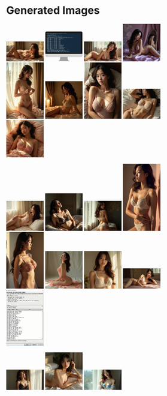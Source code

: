 # Generated Images



<img src="2025_07_30_01.webp" width="100"/> <img src="2025_07_30_02.webp" width="100"/> <img src="2025_07_30_03.webp" width="100"/> <img src="2025_07_30_04.webp" width="100"/> <img src="2025_07_30_05.webp" width="100"/> <img src="2025_07_30_06.webp" width="100"/> <img src="2025_07_30_07.webp" width="100"/> <img src="2025_07_30_08.webp" width="100"/> <img src="2025_07_30_09.webp" width="100"/>

<img src="2025_07_30_10.webp" width="100"/> <img src="2025_07_30_11.webp" width="100"/> <img src="2025_07_30_12.webp" width="100"/> <img src="2025_07_30_13.webp" width="100"/> <img src="2025_07_30_14.webp" width="100"/> <img src="2025_07_30_15.webp" width="100"/> <img src="2025_07_30_16.webp" width="100"/> <img src="2025_07_30_17.webp" width="100"/> <img src="2025_07_30_18.webp" width="100"/>

<img src="2025_07_30_19.webp" width="100"/> <img src="2025_07_30_20.webp" width="100"/> <img src="2025_07_30_21.webp" width="100"/>